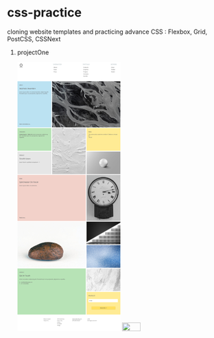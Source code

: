 # css-practice

cloning website templates and practicing advance CSS
: Flexbox, Grid, PostCSS, CSSNext

1. projectOne

   <img src="images/projectOne-desktop.png" width="50%" height="50%">

   <img src="images/projectOne-mobile.png" width="30%" height="30%">
